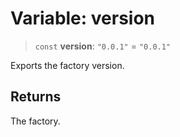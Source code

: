 # Variable: version

> `const` **version**: `"0.0.1"` = `"0.0.1"`

Exports the factory version.

## Returns

The factory.
